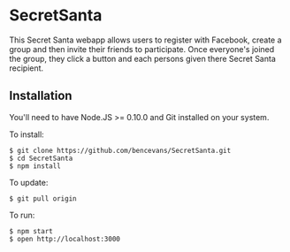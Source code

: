 # SecretSanta

This Secret Santa webapp allows users to register with Facebook, create a group and then invite their friends to participate. Once everyone's joined the group, they click a button and each persons given there Secret Santa recipient.

## Installation

You'll need to have Node.JS >= 0.10.0 and Git installed on your system.

To install:

    $ git clone https://github.com/bencevans/SecretSanta.git
    $ cd SecretSanta
    $ npm install

To update:

    $ git pull origin

To run:

    $ npm start
    $ open http://localhost:3000

